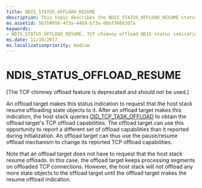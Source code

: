 ```yaml
---
title: NDIS_STATUS_OFFLOAD_RESUME
description: This topic describes the NDIS_STATUS_OFFLOAD_RESUME status indication.
ms.assetid: 5b7b9056-4f3a-4469-b73a-0bbf3608207a
keywords:
- NDIS_STATUS_OFFLOAD_RESUME, TCP chimney offload NDIS status indications, NDIS_STATUS_OFFLOAD_RESUME WDK, NDIS_STATUS_OFFLOAD_RESUME networking
ms.date: 11/10/2017
ms.localizationpriority: medium
---
```


# NDIS_STATUS_OFFLOAD_RESUME

\[The TCP chimney offload feature is deprecated and should not be used.\]

An offload target makes this status indication to request that the host stack resume offloading state objects to it. After an offload target makes this indication, the host stack queries [OID_TCP_TASK_OFFLOAD](oid-tcp-task-offload.md) to obtain the offload target's TCP offload capabilities. The offload target can use this opportunity to report a different set of offload capabilities than it reported during initialization. An offload target can thus use the pause/resume offload mechanism to change its reported TCP offload capabilities.

Note that an offload target does not have to request that the host stack resume offloads. In this case, the offload target keeps processing segments on offloaded TCP connections. However, the host stack will not offload any more state objects to the offload target until the offload target makes the resume offload indication.

